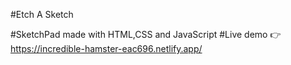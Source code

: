 #Etch A Sketch

#SketchPad made with HTML,CSS and JavaScript
#Live demo 👉 https://incredible-hamster-eac696.netlify.app/
